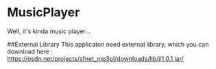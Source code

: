 # MusicPlayer
Well, it's kinda music player... 

##External Library
This applicaton need external library, which you can download here : https://osdn.net/projects/sfnet_mp3pl/downloads/lib/jl1.0.1.jar/
